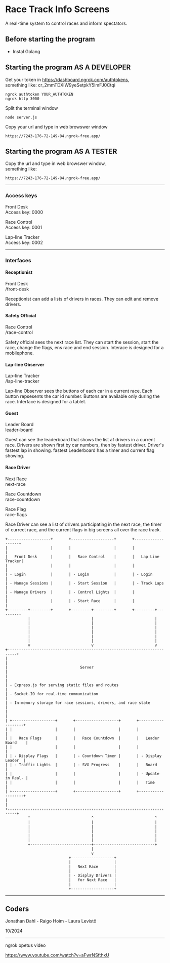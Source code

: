 # Race Track Info Screens

A real-time system to control races and inform spectators.


## Before starting the program

- Instal Golang


## Starting the program AS A DEVELOPER

Get your token in https://dashboard.ngrok.com/authtokens,   
something like: cr_2mmTDXIW9yeSetpkY5lmFJ0Ctqi

```
ngrok authtoken YOUR_AUTHTOKEN
ngrok http 3000
```

Split the terminal window
```
node server.js
```

Copy your url and type in web browswer window

    https://7243-176-72-149-84.ngrok-free.app/


## Starting the program AS A TESTER

Copy the url and type in web browswer window,   
something like:

```
https://7243-176-72-149-84.ngrok-free.app/
```
---------------------------------------------

### Access keys

Front Desk  
Access key: 0000

Race Control    
Access key: 0001

Lap-line Tracker    
Access key: 0002

---------------------------------------------

### Interfaces

#### Receptionist

Front Desk  
/front-desk

Receptionist can add a lists of drivers in races. They can edit and remove drivers.

#### Safety Official

Race Control    
/race-control

Safety official sees the next race list. They can start the session, start the race, change the flags, ens race and end session. Interace is designed for a mobilephone.

#### Lap-line Observer

Lap-line Tracker    
/lap-line-tracker

Lap-line Observer sees the buttons of each car in a current race. Each button repsesents the car id number. Buttons are available only during the race. Interface is designed for a tablet.

#### Guest

Leader Board    
leader-board

Guest can see the leaderboard that shows the list af drivers in a current race. Drivers are shown first by car numbers, then by fastest driver. Driver's fastest lap in showing. fastest Leaderboard has a timer and current flag showing.

#### Race Driver

Next Race   
next-race

Race Countdown  
race-countdown

Race Flag   
race-flags 

Race Driver can see a list of drivers participating in the next race, the timer of currect race, and the current flags in big screens all over the race track.

```
+-------------------+       +-------------------+       +-------------------+
|                   |       |                   |       |                   |
|   Front Desk      |       |   Race Control    |       |   Lap Line Tracker|
|                   |       |                   |       |                   |
| - Login           |       | - Login           |       | - Login           |
| - Manage Sessions |       | - Start Session   |       | - Track Laps      |
| - Manage Drivers  |       | - Control Lights  |       |                   |
|                   |       | - Start Race      |       |                   |
+---------+---------+       +---------+---------+       +---------+---------+
          |                           |                           |
          |                           |                           |
          |                           |                           |
          |                           |                           |
          |                           |                           |
          |                           |                           |
          v                           v                           v
+--------------------------------------------------------------------------+
|                                                                          |
|                                Server                                    |
|                                                                          |
| - Express.js for serving static files and routes                         |
| - Socket.IO for real-time communication                                  |
| - In-memory storage for race sessions, drivers, and race state           |
|                                                                          |
| +-------------------+       +-------------------+       +-------------------+
| |                   |       |                   |       |                   |
| |   Race Flags      |       |   Race Countdown  |       |   Leader Board    |
| |                   |       |                   |       |                   |
| | - Display Flags   |       | - Countdown Timer |       | - Display Leader  |
| | - Traffic Lights  |       | - SVG Progress    |       |   Board           |
| |                   |       |                   |       | - Update in Real- |
| |                   |       |                   |       |   Time            |
| +-------------------+       +-------------------+       +-------------------+
|                                                                          |
+--------------------------------------------------------------------------+
          ^                           ^                           ^
          |                           |                           |
          |                           |                           |
          |                           |                           |
          |                           |                           |
          |                           |                           |
          +---------------------------+---------------------------+
                                      |
                                      v
                            +-------------------+
                            |                   |
                            |   Next Race       |
                            |                   |
                            | - Display Drivers |
                            |   for Next Race   |
                            |                   |
                            +-------------------+
```
---------------------------------------------

## Coders

Jonathan Dahl - Raigo Hoim - Laura Levistö

10/2024






---------------------------------------------
ngrok  opetus video

https://www.youtube.com/watch?v=aFwrNSfthxU